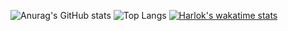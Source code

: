   ![Anurag's GitHub stats](https://github-readme-stats.vercel.app/api?username=Top-Slayer&show=reviews,discussions_started,discussions_answered,prs_merged,prs_merged_percentage_icons=true&theme=tokyonight)
  ![Top Langs](https://github-readme-stats.vercel.app/api/top-langs/?username=Top-Slayer&layout=compact&theme=tokyonight)
  [![Harlok's wakatime stats](https://github-readme-stats.vercel.app/api/wakatime?username=TopSlayer&theme=tokyonight)](https://github.com/anuraghazra/github-readme-stats)
